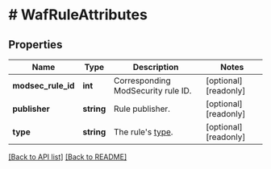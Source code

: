 # # WafRuleAttributes

## Properties

Name | Type | Description | Notes
------------ | ------------- | ------------- | -------------
**modsec_rule_id** | **int** | Corresponding ModSecurity rule ID. | [optional] [readonly]
**publisher** | **string** | Rule publisher. | [optional] [readonly]
**type** | **string** | The rule&#39;s [type](https://docs.fastly.com/en/guides/managing-rules-on-the-fastly-waf#understanding-the-types-of-rules). | [optional] [readonly]

[[Back to API list]](../../README.md#endpoints) [[Back to README]](../../README.md)
